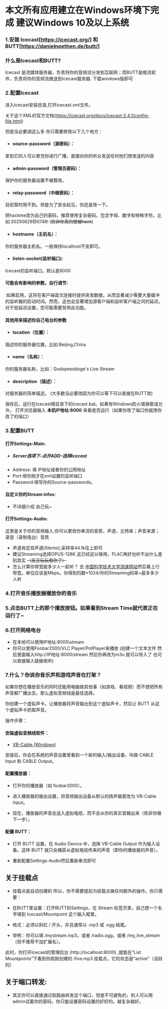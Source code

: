 # 本文所有应用建立在Windows环境下完成 建议Windows 10及以上系统


### 1.安装 Icecast[https://icecast.org/] 和 BUTT[https://danielnoethen.de/butt/]

### 什么是Icecast和BUTT?

Icecast 是流媒体服务器，负责将你的音频流分发到互联网；而BUTT是推流软件，负责将你的音频流推送到Icecast服务器.
下载windows版即可

###  2.配置Icecast
进入Icecast安装目录,打开icecast.xml文件。

关于这个XML的官方文档(https://icecast.org/docs/icecast-2.4.1/config-file.html)

但是没必要调这么多 你只需要修改以下几个地方：
- ####  source-password（源密码）：
拿到它的人可以冒充你进行广播，直接向你的听众发送任何他们想发送的内容

- #### admin-password（管理员密码）：
保护你的服务器设置不被篡改。
- #### relay-password（中继密码）：
目前暂时用不到。但是为了安全起见，你还是改一下。

把hackme改为自己的密码，推荐使用复杂密码，包含字母、数字和特殊字符。比如:20250829@0748! (~~除非你真的想被hack~~)

- #### hostname（主机名）：
你的服务器主机名。一般保持localhost不变即可。
- #### listen-socket(监听端口):
Icecast的监听端口。默认是8000

#### 可能会有影响的参数，自行调节:
<source-timeout>:如果启用，这将在客户端首次连接时提供突发数据，从而显著减少需要大量缓冲的监听器的启动时间。然而，这也会显著增加源客户端和监听客户端之间的延迟。对于低延迟设置，您可能需要禁用此功能。

#### 其他用来描述你自己电台的参数
- #### location（位置）：
描述你的服务器位置。比如:Beijing,China
- #### name（名称）：
你的服务器名称，比如：Godspeeddoge's Live Stream
- #### description（描述）：
对服务器的简单描述。
(大多数没必要改因为你可以等下可以直接在BUTT改)

保存后，运行在Icecast根目录下的icecast.bat。如果有Windows防火墙弹窗请允许。
打开浏览器输入  **本机IP地址:8000** 来看是否运行（如果你改了端口你就用你改了的端口）
### 3.配置BUTT
#### 打开Settings-Main:
- ##### Server选项下-点开ADD-选择Icecast
- Address: 填 IP地址或者你的公网地址
- Port:填你刚才在xml设置的监听端口
- Password:填写你的Source-passwords。

#### 自定义你的Stream infos:
- 不详细介绍 自己玩~

#### 打开Settings-Audio:
这里是关于你的音频输入.你可以更改你串流的音质，声道，比特率；声音来源；录音（录制电台）音质
- 声道肯定双声道(Stereo),采样率44.1k往上即可
- 建议Streaming选择OPUS-128K 这已经足以够用，FLAC再好也听不出什么差别其实 ~~（反正玩玩看你了）~~
- 怎么计算你带宽能多少人一起听？
去 [中国科学技术大学测速网站](https://test.ustc.edu.cn/)然后看上行带宽。单位应该是Mbps。你得到的数*1024/你的Streaming码率=最多多少人听

### 4.打开音乐播放器播放你的音乐
### 5.点击BUTT上的那个播放按钮。如果看到Stream Time就代表正在运行了~
### 6.打开网络电台
- 在本地可以使用IP地址:8000\stream
- 你可以使用Foobar2000/VLC Player/PotPlayer来播放
(创建一个文本文件 然后里面输入http://IP地址:8000/stream 然后你再改为m3u 就可以导入了 也可以直接输入链接收听)

### 7.什么？你说你音乐声和游戏声音在打架？
如果你想在播放音乐的同时还能用电脑做其他事（如游戏、看视频）而不想把所有声音都广播出去，那么虚拟音频线是最佳选择。

你创建一个虚拟声卡。让播放器将声音输出到这个虚拟声卡，然后让 BUTT 从这个虚拟声卡抓取声音。

操作步骤：

#### 安装虚拟音频线软件：

- [VB-Cable (Windows)](https://vb-audio.com/Cable/)

安装后，你会在系统的声音设置里看到一个新的输入/输出设备，叫做 CABLE Input 和 CABLE Output。

#### 配置播放器：

- 打开你的播放器（如 foobar2000）。

-  进入播放器的输出设置，将音频输出设备从默认的扬声器更改为 VB-Cable Input。

- 现在，播放器的声音会送入虚拟电缆，而不会从你的真实音箱出来（除非你做下一步）。


#### 配置 BUTT：

- 打开 BUTT 设置，在 Audio Device 中，选择 VB-Cable Output 作为输入设备。这样 BUTT 就只会捕获从虚拟电缆传来的声音（即你的播放器的声音）。

- 重新配置Settings-Audio然后重新串流即可

## 关于挂载点
- 挂载点是自动创建的
所以，你不需要提前为挂载点做任何额外的操作。你只需要：

- 在BUTT里设置：打开BUTT的Settings，在 Stream 标签页里，自己想一个名字填到 Icecast/Mountpoint 这个输入框里。

 - 格式：必须以斜杠 / 开头，并且通常以 .mp3 或 .ogg 结尾。

 - 举例：你可以填 /mystream.mp3，或者 /radio.ogg，或者 /my_live_stream（但不推荐不加扩展名）。

此时，你打开Icecast的管理后台 (http://localhost:8000) ,就能在“List Mountpoints”下看到你刚刚创建的 /live.mp3 挂载点，它的状态是“active”（活跃的）


## 关于端口转发:
- 其实你可以直接通过软路由转发这个端口，但是不可避免的，别人可以用admin试着你的密码，你只能设置密码设置的好好的。越复杂越好。
